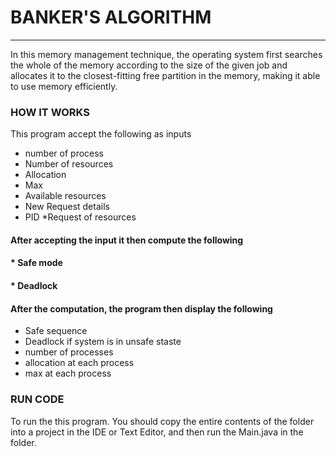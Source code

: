 # BANKER'S ALGORITHM
___
In this memory management technique, the operating system first searches the whole of the memory according to the size of the given job and allocates it to the closest-fitting free partition in the memory, making it able to use memory efficiently.

### HOW IT WORKS

This program accept the following as inputs

* number of process
* Number of resources
* Allocation
* Max
* Available resources
* New Request details 
* PID
*Request of resources

#### After accepting the input it then compute the following


#### * Safe mode

#### * Deadlock



#### After the computation, the program then display the following

* Safe sequence 
* Deadlock if system is in unsafe staste
* number of processes
* allocation at each process
* max at each process



### RUN CODE
To run the this program. You should copy the entire contents of the folder into a project in the IDE or Text Editor, and then run the Main.java in the folder.

